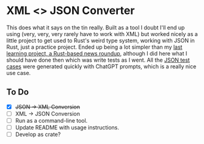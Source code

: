 # XML <> JSON Converter

This does what it says on the tin really. Built as a tool I doubt I'll end up using (very, very, very rarely have to work with XML) but worked nicely as a little project to get used to Rust's weird type system, working with JSON in Rust, just a practice project. Ended up being a lot simpler than my [last learning project, a Rust-based news roundup](https://github.com/fraserwat/newsround), although I did here what I should have done then which was write tests as I went. All the [JSON test cases](https://github.com/fraserwat/jsontoxmlconverter/tree/main/src/data) were generated quickly with ChatGPT prompts, which is a really nice use case.

## To Do

- [x] ~~JSON -> XML Conversion~~
- [ ] XML -> JSON Conversion
- [ ] Run as a command-line tool.
- [ ] Update README with usage instructions.
- [ ] Develop as crate?
